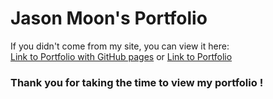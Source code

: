 # Jason Moon's Portfolio

If you didn't come from my site, you can view it here:  
[Link to Portfolio with GitHub pages](https://moonjason.github.io/portfolio/)
or 
[Link to Portfolio](https://moonjason.com)

### Thank you for taking the time to view my portfolio ! 
